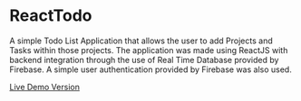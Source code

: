 # ReactTodo

A simple Todo List Application that allows the user to add Projects and Tasks within those projects. The application was made using ReactJS with backend integration through the use of Real Time Database provided by Firebase. A simple user authentication provided by Firebase was also used. 

[Live Demo Version](https://heroic-rolypoly-863f11.netlify.app/)